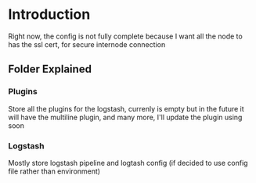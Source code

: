 # Introduction

Right now, the config is not fully complete because I want all the node to has the ssl cert, for secure internode connection

## Folder Explained

### Plugins

Store all the plugins for the logstash, currenly is empty but in the future it will have the multiline plugin, and many more, I'll update the plugin using soon

### Logstash

Mostly store logstash pipeline and logtash config (if decided to use config file rather than environment)